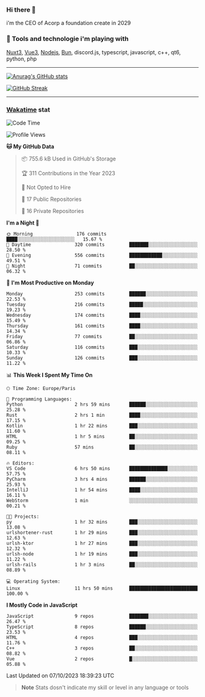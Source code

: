 ### Hi there 👋

i'm the CEO of Acorp a foundation create in 2029  

### 🧰 Tools and technologie i'm playing with

[Nuxt3](https://nuxt.com), [Vue3](https://vuejs.org/), [Nodejs](https://nodejs.org), [Bun](https://bun.sh/), discord.js, typescript, javascript, c++, qt6, python, php

---

[![Anurag's GitHub stats](https://github-readme-stats.vercel.app/api?username=ackimixs&show_icons=true&theme=github_dark&count_private=true)](https://www.ackimixs.xyz)

[![GitHub Streak](https://github-readme-streak-stats.herokuapp.com?user=Ackimixs&theme=github-dark-blue&date_format=j%20M%5B%20Y%5D&mode=weekly)](https://git.io/streak-stats)

---
 
 ### [Wakatime](https://wakatime.com/) stat

<!--START_SECTION:waka-->
![Code Time](http://img.shields.io/badge/Code%20Time-793%20hrs%2034%20mins-blue)

![Profile Views](http://img.shields.io/badge/Profile%20Views-0-blue)

**🐱 My GitHub Data** 

> 📦 755.6 kB Used in GitHub's Storage 
 > 
> 🏆 311 Contributions in the Year 2023
 > 
> 🚫 Not Opted to Hire
 > 
> 📜 17 Public Repositories 
 > 
> 🔑 16 Private Repositories 
 > 
**I'm a Night 🦉** 

```text
🌞 Morning                176 commits         ████░░░░░░░░░░░░░░░░░░░░░   15.67 % 
🌆 Daytime                320 commits         ███████░░░░░░░░░░░░░░░░░░   28.50 % 
🌃 Evening                556 commits         ████████████░░░░░░░░░░░░░   49.51 % 
🌙 Night                  71 commits          ██░░░░░░░░░░░░░░░░░░░░░░░   06.32 % 
```
📅 **I'm Most Productive on Monday** 

```text
Monday                   253 commits         ██████░░░░░░░░░░░░░░░░░░░   22.53 % 
Tuesday                  216 commits         █████░░░░░░░░░░░░░░░░░░░░   19.23 % 
Wednesday                174 commits         ████░░░░░░░░░░░░░░░░░░░░░   15.49 % 
Thursday                 161 commits         ████░░░░░░░░░░░░░░░░░░░░░   14.34 % 
Friday                   77 commits          ██░░░░░░░░░░░░░░░░░░░░░░░   06.86 % 
Saturday                 116 commits         ███░░░░░░░░░░░░░░░░░░░░░░   10.33 % 
Sunday                   126 commits         ███░░░░░░░░░░░░░░░░░░░░░░   11.22 % 
```


📊 **This Week I Spent My Time On** 

```text
🕑︎ Time Zone: Europe/Paris

💬 Programming Languages: 
Python                   2 hrs 59 mins       ██████░░░░░░░░░░░░░░░░░░░   25.28 % 
Rust                     2 hrs 1 min         ████░░░░░░░░░░░░░░░░░░░░░   17.15 % 
Kotlin                   1 hr 22 mins        ███░░░░░░░░░░░░░░░░░░░░░░   11.60 % 
HTML                     1 hr 5 mins         ██░░░░░░░░░░░░░░░░░░░░░░░   09.25 % 
Ruby                     57 mins             ██░░░░░░░░░░░░░░░░░░░░░░░   08.11 % 

🔥 Editors: 
VS Code                  6 hrs 50 mins       ██████████████░░░░░░░░░░░   57.75 % 
PyCharm                  3 hrs 4 mins        ██████░░░░░░░░░░░░░░░░░░░   25.93 % 
IntelliJ                 1 hr 54 mins        ████░░░░░░░░░░░░░░░░░░░░░   16.11 % 
WebStorm                 1 min               ░░░░░░░░░░░░░░░░░░░░░░░░░   00.21 % 

🐱‍💻 Projects: 
py                       1 hr 32 mins        ███░░░░░░░░░░░░░░░░░░░░░░   13.08 % 
urlshortener-rust        1 hr 29 mins        ███░░░░░░░░░░░░░░░░░░░░░░   12.63 % 
urlsh-ktor               1 hr 27 mins        ███░░░░░░░░░░░░░░░░░░░░░░   12.32 % 
urlsh-node               1 hr 19 mins        ███░░░░░░░░░░░░░░░░░░░░░░   11.22 % 
urlsh-rails              1 hr 3 mins         ██░░░░░░░░░░░░░░░░░░░░░░░   08.89 % 

💻 Operating System: 
Linux                    11 hrs 50 mins      █████████████████████████   100.00 % 
```

**I Mostly Code in JavaScript** 

```text
JavaScript               9 repos             ███████░░░░░░░░░░░░░░░░░░   26.47 % 
TypeScript               8 repos             ██████░░░░░░░░░░░░░░░░░░░   23.53 % 
HTML                     4 repos             ███░░░░░░░░░░░░░░░░░░░░░░   11.76 % 
C++                      3 repos             ██░░░░░░░░░░░░░░░░░░░░░░░   08.82 % 
Vue                      2 repos             █░░░░░░░░░░░░░░░░░░░░░░░░   05.88 % 
```




 Last Updated on 07/10/2023 18:39:23 UTC
<!--END_SECTION:waka-->

> **Note**
> Stats dosn't indicate my skill or level in any language or tools

